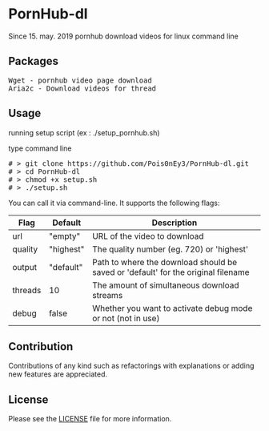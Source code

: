# PornHub-dl
Since 15. may. 2019 pornhub download videos for linux command line

## Packages
<pre>
Wget - pornhub video page download
Aria2c - Download videos for thread
</pre>

## Usage
running setup script (ex : ./setup_pornhub.sh)

type command line
<pre>
# > git clone https://github.com/Pois0nEy3/PornHub-dl.git
# > cd PornHub-dl
# > chmod +x setup.sh
# > ./setup.sh
</pre>

You can call it via command-line. It supports the following flags:

|Flag|Default|Description|
|----|-------|-----------|
|url|"empty"|URL of the video to download|
|quality|"highest"|The quality number (eg. 720) or 'highest'|
|output|"default"|Path to where the download should be saved or 'default' for the original filename|
|threads|10|The amount of simultaneous download streams|
|debug|false|Whether you want to activate debug mode or not (not in use)|

## Contribution
Contributions of any kind such as refactorings with explanations or adding new features are appreciated.

## License
Please see the [LICENSE](https://github.com/Pois0nEy3/PornHub-dl/blob/master/LICENSE) file for more information.
